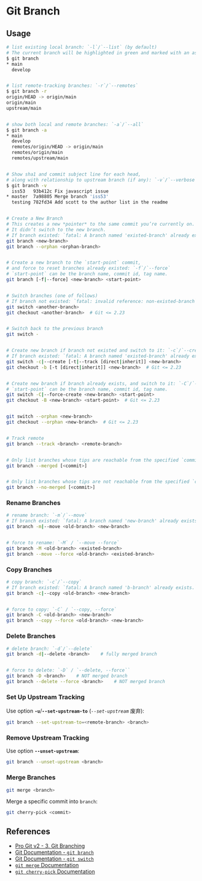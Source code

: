 # Git Branch

## Usage

```bash
# list existing local branch: `-l`/`--list` (by default)
# The current branch will be highlighted in green and marked with an asterisk (`*`)
$ git branch
* main
  develop


# list remote-tracking branches: `-r`/`--remotes`
$ git branch -r
origin/HEAD -> origin/main
origin/main
upstream/main


# show both local and remote branches: `-a`/`--all`
$ git branch -a
* main
  develop
  remotes/origin/HEAD -> origin/main
  remotes/origin/main
  remotes/upstream/main


# Show sha1 and commit subject line for each head,
# along with relationship to upstream branch (if any): `-v`/`--verbose`
$ git branch -v
  iss53   93b412c Fix javascript issue
* master  7a98805 Merge branch 'iss53'
  testing 782fd34 Add scott to the author list in the readme


# Create a New Branch
# This creates a new *pointer* to the same commit you’re currently on.
# It didn’t switch to the new branch.
# If branch existed: `fatal: A branch named 'existed-branch' already exists.`
git branch <new-branch>
git branch --orphan <orphan-branch>


# Create a new branch to the `start-point` commit,
# and force to reset branches already existed: `-f`/`--force`
# `start-point` can be the branch name, commit id, tag name.
git branch [-f|--force] <new-branch> <start-point>


# Switch branches (one of follows)
# If branch not existed: `fatal: invalid reference: non-existed-branch`
git switch <another-branch>
git checkout <another-branch>  # Git <= 2.23


# Switch back to the previous branch
git switch -


# Create new branch if branch not existed and switch to it: `-c`/`--create`
# If branch existed: `fatal: A branch named 'existed-branch' already exists.`
git switch -c|--create [-t|--track [direct|inherit]] <new-branch>
git checkout -b [-t [direct|inherit]] <new-branch>  # Git <= 2.23


# Create new branch if branch already exists, and switch to it: `-C`/`--force-create`
# `start-point` can be the branch name, commit id, tag name.
git switch -C|--force-create <new-branch> <start-point>
git checkout -B <new-branch> <start-point>  # Git <= 2.23


git switch --orphan <new-branch>
git checkout --orphan <new-branch>  # Git <= 2.23


# Track remote
git branch --track <branch> <remote-branch>


# Only list branches whose tips are reachable from the specified `commit` (`HEAD` if not specified)
git branch --merged [<commit>]


# Only list branches whose tips are not reachable from the specified `commit` (`HEAD` if not specified)
git branch --no-merged [<commit>]
```

### Rename Branches

```bash
# rename branch: `-m`/`--move`
# If branch existed: `fatal: A branch named 'new-branch' already exists.`
git branch -m|--move <old-branch> <new-branch>


# force to rename: `-M` / `--move --force`
git branch -M <old-branch> <existed-branch>
git branch --move --force <old-branch> <existed-branch>
```

### Copy Branches

```bash
# copy branch: `-c`/`--copy`
# If branch existed: `fatal: A branch named 'b-branch' already exists.`
git branch -c|--copy <old-branch> <new-branch>


# force to copy: `-C` / `--copy, --force`
git branch -C <old-branch> <new-branch>
git branch --copy --force <old-branch> <new-branch>
```

### Delete Branches

```bash
# delete branch: `-d`/`--delete`
git branch -d|--delete <branch>    # fully merged branch


# force to delete: `-D` / `--delete, --force``
git branch -D <branch>    # NOT merged branch
git branch --delete --force <branch>    # NOT merged branch
```

### Set Up Upstream Tracking

Use option **`-u`**/**`--set-upstream-to`** (*`--set-upstream`* 废弃):

```bash
git branch --set-upstream-to=<remote-branch> <branch>
```

### Remove Upstream Tracking

Use option **`--unset-upstream`**:

```bash
git branch --unset-upstream <branch>
```

### Merge Branches

```bash
git merge <branch>
```

Merge a specific commit into `branch`:

```bash
git cherry-pick <commit>
```

## References

- [Pro Git v2 - 3. Git Branching](https://git-scm.com/book/en/v2/Git-Branching-Branches-in-a-Nutshell)
- [Git Documentation - `git branch`](https://git-scm.com/docs/git-branch)
- [Git Documentation - `git switch`](https://git-scm.com/docs/git-switch)
- [`git merge` Documentation](https://git-scm.com/docs/git-merge)
- [`git cherry-pick` Documentation](https://git-scm.com/docs/git-cherry-pick)
